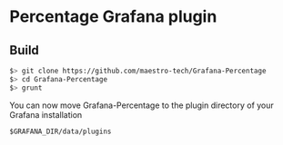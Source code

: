 # Percentage Grafana plugin

## Build

```bash
$> git clone https://github.com/maestro-tech/Grafana-Percentage
$> cd Grafana-Percentage
$> grunt
```
You can now move Grafana-Percentage to the plugin directory of your Grafana installation
```
$GRAFANA_DIR/data/plugins
```
